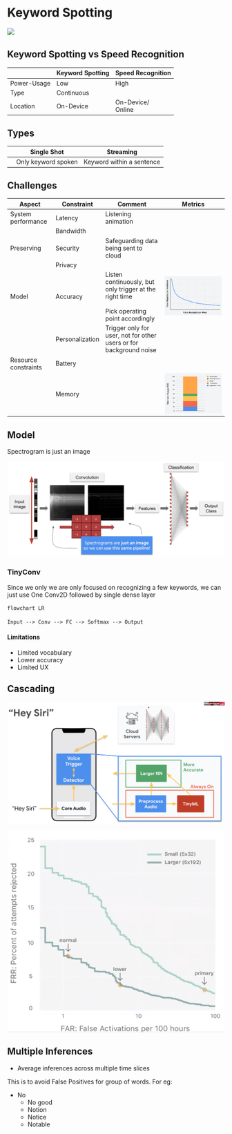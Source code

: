 # Keyword Spotting

![](assets/keyword_spotting.png)

## Keyword Spotting vs Speed Recognition

|             | Keyword Spotting | Speed Recognition    |
| ----------- | ---------------- | -------------------- |
| Power-Usage | Low              | High                 |
| Type        | Continuous       |                      |
| Location    | On-Device        | On-Device/<br>Online |

## Types

|     | Single Shot         | Streaming                 |
| --- | ------------------- | ------------------------- |
|     | Only keyword spoken | Keyword within a sentence |

## Challenges

| Aspect               | Constraint      | Comment                                                                                         | Metrics                                         |
| -------------------- | --------------- | ----------------------------------------------------------------------------------------------- | ----------------------------------------------- |
| System performance   | Latency         | Listening animation<br>                                                                         |                                                 |
|                      | Bandwidth       |                                                                                                 |                                                 |
| Preserving           | Security        | Safeguarding data being sent to cloud                                                           |                                                 |
|                      | Privacy         |                                                                                                 |                                                 |
| Model                | Accuracy        | Listen continuously, but only trigger at the right time<br><br>Pick operating point accordingly | ![](assets/keyword_spotting_accuracy_curve.png) |
|                      | Personalization | Trigger only for user, not for other users or for background noise                              |                                                 |
| Resource constraints | Battery         |                                                                                                 |                                                 |
|                      | Memory          |                                                                                                 | ![](assets/keyword_spotting_tinymy_memory.png)  |


## Model

Spectrogram is just an image

![](assets/keyword_spotting_flowchart.png)

### TinyConv

Since we only we are only focused on recognizing a few keywords, we can just use One Conv2D followed by single dense layer

```mermaid
flowchart LR

Input --> Conv --> FC --> Softmax --> Output
```

#### Limitations
- Limited vocabulary
- Lower accuracy
- Limited UX

## Cascading
![](assets/keyword_spotting_cascading.png)

![](assets/cascading_operating_curve.png)
## Multiple Inferences

- Average inferences across multiple time slices

This is to avoid False Positives for group of words. For eg:
- No
	- No good
	- Notion
	- Notice
	- Notable